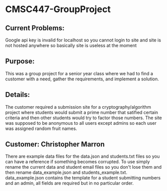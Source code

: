 # CMSC447-GroupProject 
## Current Problems:
Google api key is invalid for localhost so you cannot login to site and site is not hosted anywhere so basically site is useless at the moment  
  
## Purpose:
This was a group project for a senior year class where we had to find a customer with a need, gather the requirements, and implement a solution.  
  
## Details:
The customer required a submission site for a cryptography/algorithm project where students would submit a prime number that satified certain criteria and then other students would try to factor those numbers. The site was supposed to be anonymous to all users except admins so each user was assigned random fruit names.
  
## Customer: Christopher Marron  
There are example data files for the data.json and students.txt files so you can have a reference if something becomes corrupted.
To use simply rename the current data and student email files so you don't lose them and then rename data_example.json and students_example.txt.
data_example.json contains the template for a student submitting numbers and an admin, all fields are required but in no particular order.

